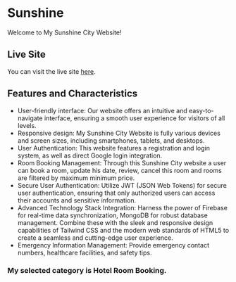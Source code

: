 # Sunshine

Welcome to My Sunshine City Website!

## Live Site

You can visit the live site [here](https://fascinating-tapioca-72af1c.netlify.app).

## Features and Characteristics

- User-friendly interface: Our website offers an intuitive and easy-to-navigate interface, ensuring a smooth user experience for visitors of all levels.
- Responsive design: My Sunshine City Website is fully various devices and screen sizes, including smartphones, tablets, and desktops.
- User Authentication: This website features a registration and login system, as well as direct Google login integration.
- Room Booking Management: Through this Sunshine City website a user can book a room, update his date, review, cancel this room and rooms are filtered by maximum minimum price.
- Secure User Authentication: Utilize JWT (JSON Web Tokens) for secure user authentication, ensuring that only authorized users can access their accounts and sensitive information.
- Advanced Technology Stack Integration: Harness the power of Firebase for real-time data synchronization, MongoDB for robust database management. Combine these with the sleek and responsive design capabilities of Tailwind CSS and the modern web standards of HTML5 to create a seamless and cutting-edge user experience.
- Emergency Information Management: Provide emergency contact numbers, healthcare facilities, and safety tips.

### My selected category is Hotel Room Booking.
